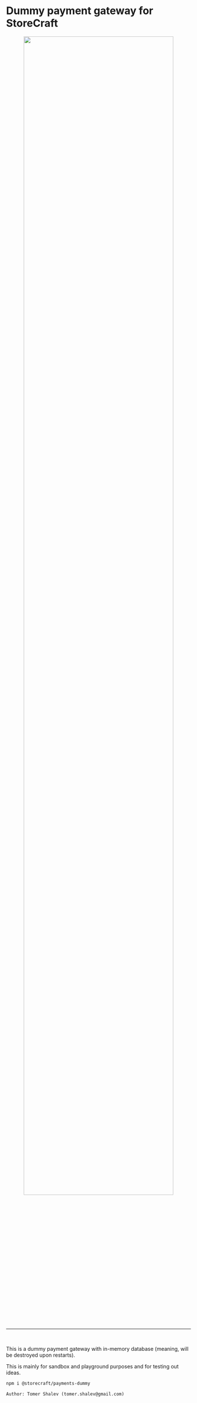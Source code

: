 # Dummy payment gateway for **StoreCraft**

<div style="text-align:center">
  <img src='https://storecraft.app/storecraft-color.svg' 
       width='90%' />
</div><hr/><br/>

This is a dummy payment gateway with in-memory database (meaning, will be destroyed
upon restarts).

This is mainly for sandbox and playground purposes and for testing out ideas.

```bash
npm i @storecraft/payments-dummy
```

```text
Author: Tomer Shalev (tomer.shalev@gmail.com)
```